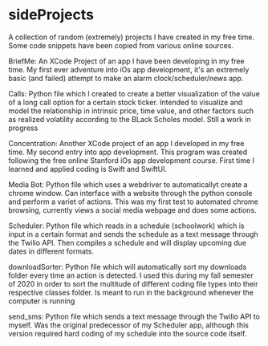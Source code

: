 # sideProjects
A collection of random (extremely) projects I have created in my free time. Some code snippets have been copied from various online sources. 

BriefMe: An XCode Project of an app I have been developing in my free time. My first ever adventure into iOs app development, it's an extremely basic (and failed) attempt to make an alarm clock/scheduler/news app.

Calls: Python file which I created to create a better visualization of the value of a long call option for a certain stock ticker. Intended to visualize and model the relationship in intrinsic price, time value, and other factors such as realized volatility according to the BLack Scholes model. Still a work in progress

Concentration: Another XCode project of an app I developed in my free time. My second entry into app development. This program was created following the free online Stanford iOs app development course. First time I learned and applied coding is Swift and SwiftUI.

Media Bot: Python file which uses a webdriver to automaticallyt create a chrome window. Can interface with a website through the python console and perform a variet of actions. This was my first test to automated chrome browsing, currently views a social media webpage and does some actions.

Scheduler: Python file which reads in a schedule (schoolwork) which is input in a certain format and sends the schedule as a text message through the Twilio API. Then compiles a schedule and will display upcoming due dates in different formats.

downloadSorter: Python file which will automatically sort my downloads folder every time an action is detected. I used this during my fall semester of 2020 in order to sort the multitude of different coding file types into their respective classes folder. Is meant to run in the background whenever the computer is running

send_sms: Python file which sends a text message through the Twilio API to myself. Was the original predecessor of my Scheduler app, although this version required hard coding of my schedule into the source code itself.

